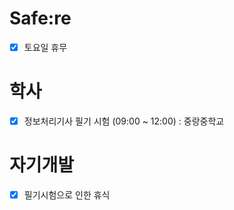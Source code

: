 # Safe:re

- [X] 토요일 휴무

# 학사

- [X] 정보처리기사 필기 시험 (09:00 ~ 12:00) : 중랑중학교

# 자기개발

- [X] 필기시험으로 인한 휴식
